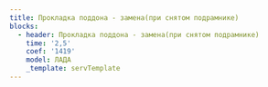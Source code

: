 ```yaml
---
title: Прокладка поддона - замена(при снятом подрамнике)
blocks:
  - header: Прокладка поддона - замена(при снятом подрамнике)
    time: '2,5'
    coef: '1419'
    model: ЛАДА
    _template: servTemplate
---
```

        